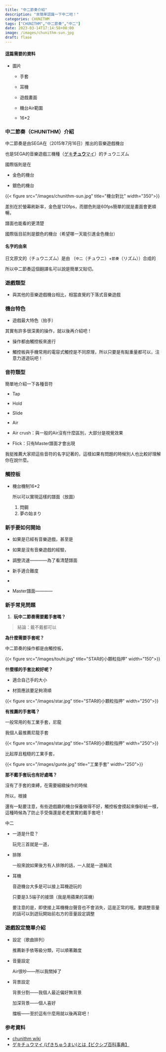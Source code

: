 ```yaml
---
title: "中二節奏介紹"
description: "來簡單認識一下中二吧！"
categories: CHUNITHM
tags: ["CHUNITHM","中二節奏","中二"]
date: 2023-03-14T17:14:58+08:00
image: /images/chunithm-sun.jpg
draft: flase
---
```


#### 這篇需要的資料

* 圖片
  
  * 手套
  
  * 耳機
  
  * 遊戲畫面
  
  * 機台Air範圍
  
  * 16*2  

### 中二節奏（CHUNITHM）介紹

中二節奏是由SEGA在（2015年7月16日）推出的音樂遊戲機台

也是SEGA的音樂遊戲三機種（[ゲキ**チュウ**マイ](https://dic.pixiv.net/a/%E3%82%B2%E3%82%AD%E3%83%81%E3%83%A5%E3%82%A6%E3%83%9E%E3%82%A4#:~:text=%E3%82%BB%E3%82%AC%E3%81%AE%E3%82%A2%E3%83%BC%E3%82%B1%E3%83%BC%E3%83%89%E5%90%91%E3%81%91%E3%83%AA%E3%82%BA%E3%83%A0,%E3%83%9E%E3%82%A4%E3%80%8D%E3%81%A8%E3%82%82%E8%A1%A8%E8%A8%98%E3%81%95%E3%82%8C%E3%82%8B%E3%80%82)）的チュウニズム

國際版則是在

* 金色的機台

* 銀色的機台

{{< figure src="/images/chunithm-sun.jpg" title="機台對比" width="350">}}

差別在於螢幕刷新率，金色是120fps，而銀色則是60fps簡單的就是畫面會更順暢，

譜面也能看的更清楚

國際版目前則是銀色的機台（希望哪一天能引進金色機台）

#### 名字的由來

日文原文的（チュウニズム）是由 （`中二`（チュウニ）+`節奏`（リズム））合成的

所以中二節奏這個翻譯名可以說是簡單又貼切。

### 遊戲類型

* 與其他的音樂遊戲機台相比，相當直覺的下落式音樂遊戲

### 機台特色

* 遊戲最大特色（抬手）

其實有許多很深奧的操作，就以後再介紹吧！

* 操作都由觸控板來進行

* 觸控板與手機常用的電容式觸控是不同原理，所以只要是有點重量都可以，注意力道遊玩吧！

### 音符類型

簡單地介紹一下各種音符

* Tap

* Hold

* Slide

* Air

* Air crush：與一般的Air沒有什麼區別，大部分是視覺效果

* Flick：只有Master譜面才會出現

我挺推薦大家把這些音符的名字記著的，這樣如果有問題的時候別人也比較好理解你在說什麼。

### 觸控板

* 機台機制16*2
  
  所以可以實現這樣的譜面（放圖）
  
  1. 閃鋼
  2. 夢の始まり

### 新手要如何開始

* 如果是已經有音樂遊戲，甚至是

* 如果是沒有音樂遊戲的經驗，

* 調整流速————為了看清楚譜面

* 新手適合難度

* 

* Master譜面————

### 新手常見問題

1.  **玩中二節奏需要戴手套嗎？**

> 結論：戴不戴都可以

**為什麼需要手套呢？**

中二節奏的操作都是由觸控板，

{{< figure src="/images/touhi.jpg" title="STAR的小顆粒指押" width="150">}}

 **什麼樣的手套比較好呢？**

* 適合自己手的大小

* 材質應該要足夠滑順

{{< figure src="/images/star.jpg" title="STAR的小顆粒指押" width="250">}}

**有推薦的手套嗎？**

一般常用的有工業手套，尼龍

我個人最推薦尼龍手套



{{< figure src="/images/star.jpg" title="STAR的小顆粒指押" width="250">}}

比起厚且粗糙的工業手套，

{{< figure src="/images/gunte.jpg" title="工業手套" width="250">}}

**那不戴手套玩也有好處嗎？**

沒有了手套的束縛，在需要細緻操作的時候

所以，根據

還有一點要注意，有些遊戲廳的機台保養做得不好，觸控板會摸起來像砂紙一樣，這種時候為了防止手受傷還是老老實實的戴手套吧！

中二

* 一道是什麼？
  
  玩完三首就是一道，

* 排隊
  
  一般來說如果後方有人排隊的話，一人就是一道輪流

* 耳機
  
  音遊機台大多是可以接上耳機遊玩的
  
  只要是3.5端子的接頭（我是用蘋果的耳機）
  
  要注意的是，即使接上耳機機台聲音也不會消失，這是正常的哦。要調整音量的話可以到遊玩開始前右方的音量設定調整

### 遊戲設定簡單介紹

* 設定（歌曲排列）
  
  推薦新手依等級分類，可以順著難度

* 音量設定
  
  Air很吵——所以我關掉了

* 背景設定
  
  背景分割——我個人最近偏好無背景
  
  加深背景——個人喜好
  
  擋板——至於這有什麼用就以後再寫吧！

### 参考資料

* [chunithm wiki](https://ja.wikipedia.org/wiki/%E3%83%81%E3%83%A5%E3%82%A6%E3%83%8B%E3%82%BA%E3%83%A0)
* [ゲキチュウマイ (げきちゅうまい)とは【ピクシブ百科事典】](https://dic.pixiv.net/a/%E3%82%B2%E3%82%AD%E3%83%81%E3%83%A5%E3%82%A6%E3%83%9E%E3%82%A4#:~:text=%E3%82%BB%E3%82%AC%E3%81%AE%E3%82%A2%E3%83%BC%E3%82%B1%E3%83%BC%E3%83%89%E5%90%91%E3%81%91%E3%83%AA%E3%82%BA%E3%83%A0,%E3%83%9E%E3%82%A4%E3%80%8D%E3%81%A8%E3%82%82%E8%A1%A8%E8%A8%98%E3%81%95%E3%82%8C%E3%82%8B%E3%80%82)
